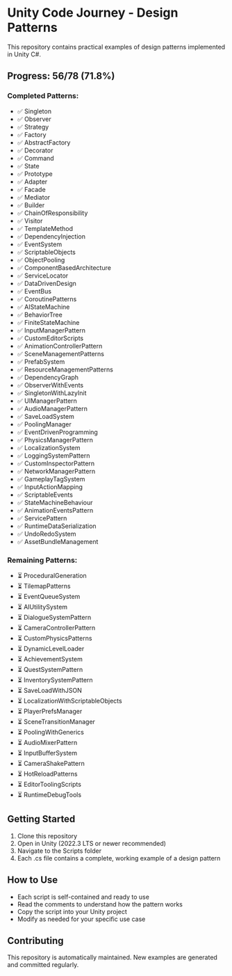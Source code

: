 # Unity Code Journey - Design Patterns

This repository contains practical examples of design patterns implemented in Unity C#.

## Progress: 56/78 (71.8%)

### Completed Patterns:
- ✅ Singleton
- ✅ Observer
- ✅ Strategy
- ✅ Factory
- ✅ AbstractFactory
- ✅ Decorator
- ✅ Command
- ✅ State
- ✅ Prototype
- ✅ Adapter
- ✅ Facade
- ✅ Mediator
- ✅ Builder
- ✅ ChainOfResponsibility
- ✅ Visitor
- ✅ TemplateMethod
- ✅ DependencyInjection
- ✅ EventSystem
- ✅ ScriptableObjects
- ✅ ObjectPooling
- ✅ ComponentBasedArchitecture
- ✅ ServiceLocator
- ✅ DataDrivenDesign
- ✅ EventBus
- ✅ CoroutinePatterns
- ✅ AIStateMachine
- ✅ BehaviorTree
- ✅ FiniteStateMachine
- ✅ InputManagerPattern
- ✅ CustomEditorScripts
- ✅ AnimationControllerPattern
- ✅ SceneManagementPatterns
- ✅ PrefabSystem
- ✅ ResourceManagementPatterns
- ✅ DependencyGraph
- ✅ ObserverWithEvents
- ✅ SingletonWithLazyInit
- ✅ UIManagerPattern
- ✅ AudioManagerPattern
- ✅ SaveLoadSystem
- ✅ PoolingManager
- ✅ EventDrivenProgramming
- ✅ PhysicsManagerPattern
- ✅ LocalizationSystem
- ✅ LoggingSystemPattern
- ✅ CustomInspectorPattern
- ✅ NetworkManagerPattern
- ✅ GameplayTagSystem
- ✅ InputActionMapping
- ✅ ScriptableEvents
- ✅ StateMachineBehaviour
- ✅ AnimationEventsPattern
- ✅ ServicePattern
- ✅ RuntimeDataSerialization
- ✅ UndoRedoSystem
- ✅ AssetBundleManagement

### Remaining Patterns:
- ⏳ ProceduralGeneration
- ⏳ TilemapPatterns
- ⏳ EventQueueSystem
- ⏳ AIUtilitySystem
- ⏳ DialogueSystemPattern
- ⏳ CameraControllerPattern
- ⏳ CustomPhysicsPatterns
- ⏳ DynamicLevelLoader
- ⏳ AchievementSystem
- ⏳ QuestSystemPattern
- ⏳ InventorySystemPattern
- ⏳ SaveLoadWithJSON
- ⏳ LocalizationWithScriptableObjects
- ⏳ PlayerPrefsManager
- ⏳ SceneTransitionManager
- ⏳ PoolingWithGenerics
- ⏳ AudioMixerPattern
- ⏳ InputBufferSystem
- ⏳ CameraShakePattern
- ⏳ HotReloadPatterns
- ⏳ EditorToolingScripts
- ⏳ RuntimeDebugTools


## Getting Started

1. Clone this repository
2. Open in Unity (2022.3 LTS or newer recommended)
3. Navigate to the Scripts folder
4. Each .cs file contains a complete, working example of a design pattern

## How to Use

- Each script is self-contained and ready to use
- Read the comments to understand how the pattern works
- Copy the script into your Unity project
- Modify as needed for your specific use case

## Contributing

This repository is automatically maintained. New examples are generated and committed regularly.

